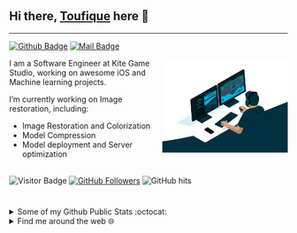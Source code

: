 ## Hi there, [Toufique](https://github.com/toufique-imam) here 👋
---

[![Github Badge](https://img.shields.io/badge/-@toufique.imam-181717?style=flat&logo=GitHub&logoColor=white)](https://github.com/toufique-imam)
[![Mail Badge](https://img.shields.io/badge/-toufique.imam@gmail.com-c14438?style=flat&logo=Gmail&logoColor=white)](mailto:toufique.imam@gmail.com "Connect via Email")

<a href="https://github.com/toufique-imam/"><img alt="GIF" src="https://github.com/toufique-imam/toufique-imam/blob/main/code.gif?raw=true" align="right" height="170" /></a>

I am a Software Engineer at Kite Game Studio, working on awesome iOS and Machine learning projects.

I’m currently working on Image restoration, including: 
- Image Restoration and Colorization
- Model Compression 
- Model deployment and Server optimization
<br><br>

![Visitor Badge](https://visitor-badge.laobi.icu/badge?page_id=toufique-imam)
[![GitHub Followers](https://img.shields.io/github/followers/toufique-imam?style=social)](https://github.com/toufique-imam?tab=followers)
<img alt="GitHub hits" src="https://img.shields.io/github/last-commit/toufique-imam/toufique-imam?label=profile%20updated&style=flat&color=cfa81c">

#
<details>
<summary>
   Some of my Github Public Stats :octocat:
</summary><br>
<p>
    <img alt = "GitHub Stats" src="https://github-readme-stats.vercel.app/api?username=toufique-imam&theme=tokyonight&show_icons=true&hide=issues&count_private=true">
<img src="https://github-readme-streak-stats.herokuapp.com/?user=toufique-imam&theme=tokyonight" alt="Github Streak"  /> 

<img src="https://github-readme-stats.vercel.app/api/top-langs/?username=toufique-imam&theme=tokyonight&layout=compact&langs_count=10" alt="Github Top Lang"  /> 

</p>

   #
</details>

<details>
<summary>
   Find me around the web 🌐
</summary>  <br>

[![Codeforces Badge](https://img.shields.io/badge/-Codeforces-1F8ACB?style=flat&logo=Codeforces&logoColor=white)](http://codeforces.com/profile/sabertooth)
[![Stackoverflow Badge](https://img.shields.io/badge/-Stackoverflow-1F8ACB?style=flat&logo=Stackoverflow&logoColor=white)](https://stackoverflow.com/users/8096858/sabertooth)
[![Linkedin Badge](https://img.shields.io/badge/-Linkedin-1F8ACB?style=flat&logo=Linkedin&logoColor=white)](https://www.linkedin.com/in/-toufique/)
[![Codechef Badge](https://img.shields.io/badge/-Codechef-1F8ACB?style=flat&logo=Codechef&logoColor=white)](https://www.codechef.com/users/nuhash_40)
#
</details>

